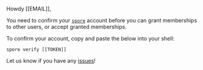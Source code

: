 Howdy [[EMAIL]],

You need to confirm your [`spore`](http://spore.sh) account before you can grant memberships to other users, or accept granted memberships.

To confirm your account, copy and paste the below into your shell:

```
spore verify [[TOKEN]]
```


Let us know if you have any [issues](https://github.com/spore-sh/spore-pod)!
